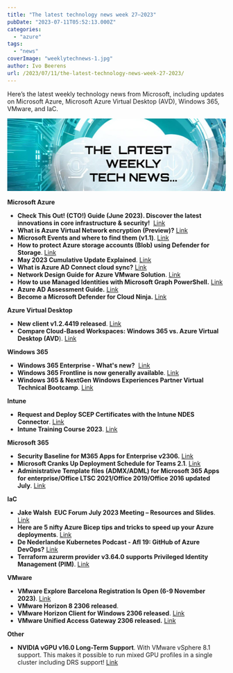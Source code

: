 ```yaml
---
title: "The latest technology news week 27–2023"
pubDate: "2023-07-11T05:52:13.000Z"
categories: 
  - "azure"
tags: 
  - "news"
coverImage: "weeklytechnews-1.jpg"
author: Ivo Beerens
url: /2023/07/11/the-latest-technology-news-week-27-2023/
---
```


Here’s the latest weekly technology news from Microsoft, including updates on Microsoft Azure, Microsoft Azure Virtual Desktop (AVD), Windows 365, VMware, and IaC.

![newsletter](images/weeklytechnews-1.jpg)

**Microsoft Azure**

- **Check This Out! (CTO!) Guide (June 2023). Discover the latest innovations in core infrastructure & security!**  [Link](https://techcommunity.microsoft.com/t5/core-infrastructure-and-security/check-this-out-cto-guide-june-2023/ba-p/3869057)
- **What is Azure Virtual Network encryption (Preview)?** [Link](https://learn.microsoft.com/en-us/azure/virtual-network/virtual-network-encryption-overview)
- **Microsoft Events and where to find them (v1.1)**. [Link](https://www.linkedin.com/feed/update/urn:li:activity:7082266867897098240/?updateEntityUrn=urn%3Ali%3Afs_feedUpdate%3A%28V2%2Curn%3Ali%3Aactivity%3A7082266867897098240%29)
- **How to protect Azure storage accounts (Blob) using Defender for Storage**. [Link](https://jeffreyappel.nl/how-to-protect-azure-storage-accounts-blob-using-defender-for-storage/)
- **May 2023 Cumulative Update Explained**. [Link](https://techcommunity.microsoft.com/t5/core-infrastructure-and-security/may-2023-cumulative-update-explained/ba-p/3865541?WT.mc_id=DT-MVP-5001664)
- **What is Azure AD Connect cloud sync?** [Link](https://learn.microsoft.com/en-us/azure/active-directory/hybrid/cloud-sync/what-is-cloud-sync)
- **Network Design Guide for Azure VMware Solution**. [Link](https://techcommunity.microsoft.com/t5/itops-talk-blog/network-design-guide-for-azure-VMware-solution/ba-p/3832546)
- **How to use Managed Identities with Microsoft Graph PowerShell.** [Link](https://ourcloudnetwork.com/how-to-use-connect-mggraph-identity-with-managed-identities/)
- **Azure AD Assessment Guide.** [Link](https://github.com/AzureAD/AzureADAssessment/wiki)
- **Become a Microsoft Defender for Cloud Ninja.** [Link](https://techcommunity.microsoft.com/t5/microsoft-defender-for-cloud/become-a-microsoft-defender-for-cloud-ninja/ba-p/1608761)

**Azure Virtual Desktop**

- **New client v1.2.4419 released**. [Link](https://learn.microsoft.com/en-us/azure/virtual-desktop/whats-new-client-windows#updates-for-version-124419)
- **Compare Cloud-Based Workspaces: Windows 365 vs. Azure Virtual Desktop (AVD**). [Link](https://www.brighttalk.com/webcast/19518/586016?utm_campaign=communication_missed_you&utm_medium=email&utm_source=brighttalk-transact&utm_content=title&player-preauth=ktnirJbYt%2BKciox%2BHDP5KgdI6sugOa9TNAKwiVrp9L8%3D)

**Windows 365**

- **Windows 365 Enterprise - What's new?**  [Link](https://learn.microsoft.com/en-us/windows-365/enterprise/whats-new#week-of-july-3-2023-service-release-2306)
- **Windows 365 Frontline is now generally available**. [Link](https://techcommunity.microsoft.com/t5/windows-it-pro-blog/windows-365-frontline-is-now-generally-available/ba-p/3859292)
- **Windows 365 & NextGen Windows Experiences Partner Virtual Technical Bootcamp**. [Link](https://techcommunity.microsoft.com/t5/advanced-support-for-partners/now-available-windows-365-amp-nextgen-windows-experiences/m-p/3854534)

**Intune**

- **Request and Deploy SCEP Certificates with the Intune NDES Connector**. [Link](https://niklasrast.com/2023/07/05/request-and-deploy-scep-certificates-with-the-intune-ndes-connector/)
- **Intune Training Course 2023**. [Link](https://www.anoopcnair.com/intune-training-course-version-2-2023/)

**Microsoft 365**

- **Security Baseline for M365 Apps for Enterprise v2306.** [Link](https://techcommunity.microsoft.com/t5/microsoft-security-baselines/security-baseline-for-m365-apps-for-enterprise-v2306/ba-p/3858702)
- **Microsoft Cranks Up Deployment Schedule for Teams 2.1**. [Link](https://office365itpros.com/2023/07/04/new-teams-client-schedule/)
- **Administrative Template files (ADMX/ADML) for Microsoft 365 Apps for enterprise/Office LTSC 2021/Office 2019/Office 2016 updated July**. [Link](https://www.microsoft.com/en-us/download/details.aspx?id=49030)

**IaC**

- **Jake Walsh  EUC Forum July 2023 Meeting – Resources and Slides**. [Link](https://jakewalsh.co.uk/euc-forum-july-2023-meeting-resources-and-slides/)
- **Here are 5 nifty Azure Bicep tips and tricks to speed up your Azure deployments**. [Link](https://marcogerber.ch/5-nifty-azure-bicep-tips-and-tricks/)
- **De Nederlandse Kubernetes Podcast - Afl 19: GitHub of Azure DevOps?** [Link](https://www.k8spodcast.nl/afleveringen/aflevering-19-github-of-azure-devops?utm_content=166527435&utm_medium=social&utm_source=linkedin&hss_channel=lcp-91575752)
- **Terraform azurerm provider v3.64.0 supports Privileged Identity Management (PIM)**. [Link](https://github.com/hashicorp/terraform-provider-azurerm/releases/tag/v3.64.0) 

**VMware**

- **VMware Explore Barcelona Registration Is Open (6-9 November 2023)**. [Link](https://www.VMware.com/explore/eu.html)
- **VMware Horizon 8 2306 released**.
- **VMware Horizon Client for Windows 2306 released**. [Link](https://customerconnect.VMware.com/downloads/details?downloadGroup=CART24FQ2_WIN_2306&productId=1027&rPId=107192)
- **VMware Unified Access Gateway 2306 released.** [Link](https://customerconnect.VMware.com/downloads/info/slug/desktop_end_user_computing/VMware_unified_access_gateway/23_06)

**Other**

- **NVIDIA vGPU v16.0 Long-Term Support**. With VMware vSphere 8.1 support. This makes it possible to run mixed GPU profiles in a single cluster including DRS support! [Link](https://docs.nvidia.com/grid/index.html)